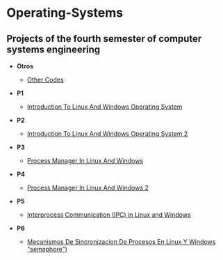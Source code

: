 <h1>Operating-Systems</h1>
    
<h2> Projects of the fourth semester of computer systems engineering</h2>

- <b>Otros</b>
  - [Other Codes](https://github.com/hernandezr-jcesar/Operating-Systems/tree/main/Otros)
 
- <b>P1</b>
  - [Introduction To Linux And Windows Operating System](https://github.com/hernandezr-jcesar/Operating-Systems/tree/main/P1-IntroduccionAlSistemaOperativoLinuxYWindows)

- <b>P2</b>
  - [Introduction To Linux And Windows Operating System 2](https://github.com/hernandezr-jcesar/Operating-Systems/tree/main/P2-IntroduccionAlSistemaOperativoLinuxYWindows2)

- <b>P3</b>
  - [Process Manager In Linux And Windows](https://github.com/hernandezr-jcesar/Operating-Systems/tree/main/P3-AdministradorDeProcesosEnLinuxYWindows)

- <b>P4</b>
  - [Process Manager In Linux And Windows 2](https://github.com/hernandezr-jcesar/Operating-Systems/tree/main/P4-AdministradorDeProcesosEnLinuxYWindows2)

- <b>P5</b>
  - [Interprocess Communication (IPC) in Linux and Windows](https://github.com/hernandezr-jcesar/Operating-Systems/tree/main/P5-ComunicacionInterprocesos(IPC)EnLinuxYWindows)

- <b>P6</b>
  - [Mecanismos De Sincronizacion De Procesos En Linux Y Windows "semaphore")](https://github.com/hernandezr-jcesar/Operating-Systems/tree/main/P6-MecanismosDeSincronizacionDeProcesosEnLinuxYWindows(semaforos))
 
